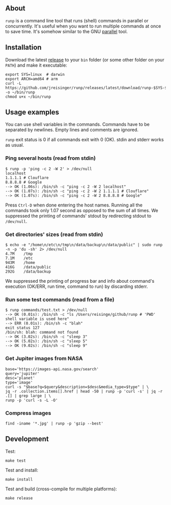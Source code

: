 ## About

`runp` is a command line tool that runs (shell) commands in parallel or concurrently. It's useful when you want to run multiple commands at once to save time. It's somehow similar to the GNU [parallel](https://www.gnu.org/software/parallel/) tool.

## Installation

Download the latest [release](https://github.com/jreisinger/runp/releases) to your `bin` folder (or some other folder on your `PATH`) and make it executable:

```
export SYS=linux  # darwin
export ARCH=amd64 # arm
curl -L https://github.com/jreisinger/runp/releases/latest/download/runp-$SYS-$ARCH -o ~/bin/runp
chmod u+x ~/bin/runp
```

## Usage examples

You can use shell variables in the commands. Commands have to be separated by newlines. Empty lines and comments are ignored.

`runp` exit status is 0 if all commands exit with 0 (OK). stdin and stderr works as usual.

### Ping several hosts (read from stdin)

```
$ runp -p 'ping -c 2 -W 2' > /dev/null
localhost
1.1.1.1 # Clouflare
8.8.8.8 # Google
--> OK (1.06s): /bin/sh -c "ping -c 2 -W 2 localhost"
--> OK (1.07s): /bin/sh -c "ping -c 2 -W 2 1.1.1.1 # Clouflare"
--> OK (1.07s): /bin/sh -c "ping -c 2 -W 2 8.8.8.8 # Google"
```

Press `Ctrl-D` when done entering the host names. Running all the commands took only 1.07 second as opposed to the sum of all times. We suppressed the printing of commands' stdout by redirecting stdout to `/dev/null`.

### Get directories' sizes (read from stdin)

```
$ echo -e "/home\n/etc\n/tmp\n/data/backup\n/data/public" | sudo runp -n -p 'du -sh' 2> /dev/null 
4.7M	/tmp
7.1M	/etc
943M	/home
416G	/data/public
292G	/data/backup
```

We suppressed the printing of progress bar and info about command's execution (OK/ERR, run time, command to run) by discarding stderr.

### Run some test commands (read from a file)

```
$ runp commands/test.txt > /dev/null
--> OK (0.01s): /bin/sh -c "ls /Users/reisinge/github/runp # 'PWD' shell variable is used here"
--> ERR (0.01s): /bin/sh -c "blah"
exit status 127
/bin/sh: blah: command not found
--> OK (3.02s): /bin/sh -c "sleep 3"
--> OK (5.02s): /bin/sh -c "sleep 5"
--> OK (9.02s): /bin/sh -c "sleep 9"
```

### Get Jupiter images from NASA

```
base='https://images-api.nasa.gov/search'
query='jupiter'
desc='planet'
type='image'
curl -s "$base?q=$query&description=$desc&media_type=$type" | \
jq -r .collection.items[].href | head -50 | runp -p 'curl -s' | jq -r .[] | grep large | \
runp -p 'curl -s -L -O'
```

### Compress images

```
find -iname '*.jpg' | runp -p 'gzip --best'
```

## Development

Test:

```
make test
```

Test and install:

```
make install
```

Test and build (cross-compile for multiple platforms):

```
make release
```
